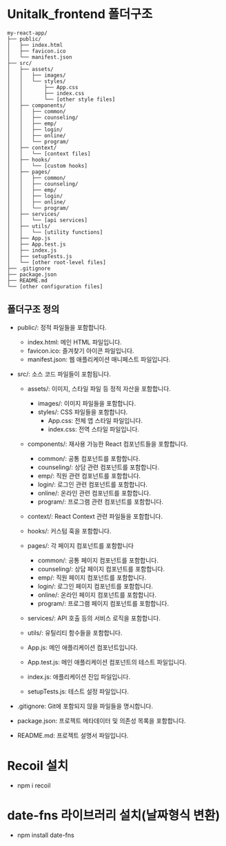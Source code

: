 # Unitalk_frontend 폴더구조

```
my-react-app/
├── public/
│   ├── index.html
│   ├── favicon.ico
│   └── manifest.json
├── src/
│   ├── assets/
│   │   ├── images/
│   │   └── styles/
│   │       ├── App.css
│   │       ├── index.css
│   │       └── [other style files]
│   ├── components/
│   │   ├── common/
│   │   ├── counseling/
│   │   ├── emp/
│   │   ├── login/
│   │   ├── online/
│   │   └── program/
│   ├── context/
│   │   └── [context files]
│   ├── hooks/
│   │   └── [custom hooks]
│   ├── pages/
│   │   ├── common/
│   │   ├── counseling/
│   │   ├── emp/
│   │   ├── login/
│   │   ├── online/
│   │   └── program/
│   ├── services/
│   │   └── [api services]
│   ├── utils/
│   │   └── [utility functions]
│   ├── App.js
│   ├── App.test.js
│   ├── index.js
│   ├── setupTests.js
│   └── [other root-level files]
├── .gitignore
├── package.json
├── README.md
└── [other configuration files]
```
## 폴더구조 정의

- public/: 정적 파일들을 포함합니다.
  - index.html: 메인 HTML 파일입니다.
  - favicon.ico: 즐겨찾기 아이콘 파일입니다.
  - manifest.json: 웹 애플리케이션 매니페스트 파일입니다.

- src/: 소스 코드 파일들이 포함됩니다.
  - assets/: 이미지, 스타일 파일 등 정적 자산을 포함합니다.
    - images/: 이미지 파일들을 포함합니다.
    - styles/: CSS 파일들을 포함합니다. 
      - App.css: 전체 앱 스타일 파일입니다.
      - index.css: 전역 스타일 파일입니다.

  - components/: 재사용 가능한 React 컴포넌트들을 포함합니다.
    - common/: 공통 컴포넌트를 포함합니다.
    - counseling/: 상담 관련 컴포넌트를 포함합니다.
    - emp/: 직원 관련 컴포넌트를 포함합니다.
    - login/: 로그인 관련 컴포넌트를 포함합니다.
    - online/: 온라인 관련 컴포넌트를 포함합니다.
    - program/: 프로그램 관련 컴포넌트를 포함합니다.

  - context/: React Context 관련 파일들을 포함합니다.
  - hooks/: 커스텀 훅을 포함합니다.
  - pages/: 각 페이지 컴포넌트를 포함합니다
    - common/: 공통 페이지 컴포넌트를 포함합니다.
    - counseling/: 상담 페이지 컴포넌트를 포함합니다.
    - emp/: 직원 페이지 컴포넌트를 포함합니다.
    - login/: 로그인 페이지 컴포넌트를 포함합니다.
    - online/: 온라인 페이지 컴포넌트를 포함합니다.
    - program/: 프로그램 페이지 컴포넌트를 포함합니다.
   
  - services/: API 호출 등의 서비스 로직을 포함합니다.
  - utils/: 유틸리티 함수들을 포함합니다.
  - App.js: 메인 애플리케이션 컴포넌트입니다.
  - App.test.js: 메인 애플리케이션 컴포넌트의 테스트 파일입니다.
  - index.js: 애플리케이션 진입 파일입니다.
  - setupTests.js: 테스트 설정 파일입니다.

- .gitignore: Git에 포함되지 않을 파일들을 명시합니다.
- package.json: 프로젝트 메타데이터 및 의존성 목록을 포함합니다.
- README.md: 프로젝트 설명서 파일입니다.

# Recoil 설치
- npm i recoil

# date-fns 라이브러리 설치(날짜형식 변환)
- npm install date-fns